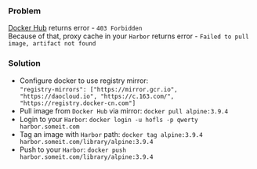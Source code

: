 ### Problem
[Docker Hub](https://hub.docker.com/) returns error - `403 Forbidden` \
Because of that, proxy cache in your `Harbor` returns error - `Failed to pull image, artifact not found` 

### Solution
* Configure docker to use registry mirror: \
`"registry-mirrors": ["https://mirror.gcr.io", "https://daocloud.io", "https://c.163.com/", "https://registry.docker-cn.com"]`
* Pull image from `Docker Hub` via mirror:
`docker pull alpine:3.9.4`
* Login to your `Harbor`:
`docker login -u hofls -p qwerty harbor.someit.com`
* Tag an image with `Harbor` path:
`docker tag alpine:3.9.4 harbor.someit.com/library/alpine:3.9.4`
* Push to your `Harbor`:
`docker push harbor.someit.com/library/alpine:3.9.4`
